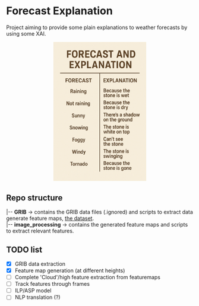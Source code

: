 # Forecast Explanation

Project aiming to provide some plain explanations to weather forecasts by using some XAI.

<div align="center">
    <img src="generated_explanation.png" alt="Explaining Stone" width="250"/>
</div>

## Repo structure

|-- **GRIB**  -> contains the GRIB data files (.ignored) and scripts to extract data generate feature maps, <a href="https://cds.climate.copernicus.eu/datasets/reanalysis-cerra-pressure-levels?tab=overview">the dataset</a>. <br>
|-- **image_processing**  -> contains the generated feature maps and scripts to extract relevant features.

## TODO list

* [X] GRIB data extraction
* [X] Feature map generation (at different heights)
* [ ] Complete 'Cloud'/high feature extraction from featuremaps
* [ ] Track features through frames
* [ ] ILP/ASP model
* [ ] NLP translation (?)

